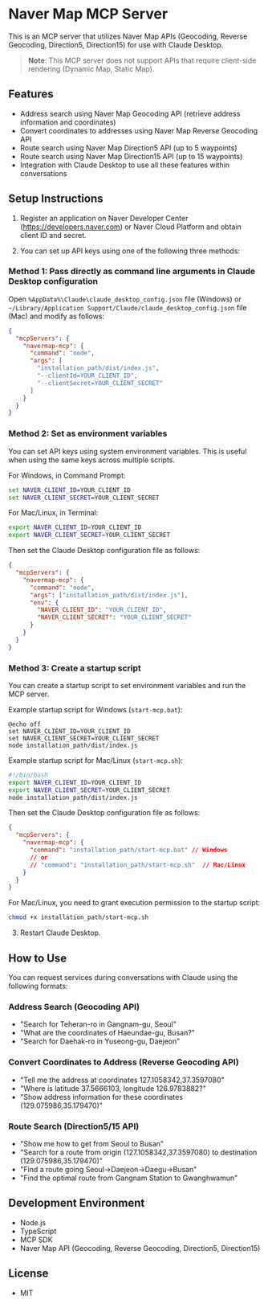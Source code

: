 # Naver Map MCP Server

This is an MCP server that utilizes Naver Map APIs (Geocoding, Reverse Geocoding, Direction5, Direction15) for use with Claude Desktop.

> **Note**: This MCP server does not support APIs that require client-side rendering (Dynamic Map, Static Map).

## Features

- Address search using Naver Map Geocoding API (retrieve address information and coordinates)
- Convert coordinates to addresses using Naver Map Reverse Geocoding API
- Route search using Naver Map Direction5 API (up to 5 waypoints)
- Route search using Naver Map Direction15 API (up to 15 waypoints)
- Integration with Claude Desktop to use all these features within conversations

## Setup Instructions

1. Register an application on Naver Developer Center (https://developers.naver.com) or Naver Cloud Platform and obtain client ID and secret.

2. You can set up API keys using one of the following three methods:

### Method 1: Pass directly as command line arguments in Claude Desktop configuration

Open `%AppData%\Claude\claude_desktop_config.json` file (Windows) or `~/Library/Application Support/Claude/claude_desktop_config.json` file (Mac) and modify as follows:

```json
{
  "mcpServers": {
    "navermap-mcp": {
      "command": "node",
      "args": [
        "installation_path/dist/index.js",
        "--clientId=YOUR_CLIENT_ID",
        "--clientSecret=YOUR_CLIENT_SECRET"
      ]
    }
  }
}
```

### Method 2: Set as environment variables

You can set API keys using system environment variables. This is useful when using the same keys across multiple scripts.

For Windows, in Command Prompt:

```cmd
set NAVER_CLIENT_ID=YOUR_CLIENT_ID
set NAVER_CLIENT_SECRET=YOUR_CLIENT_SECRET
```

For Mac/Linux, in Terminal:

```bash
export NAVER_CLIENT_ID=YOUR_CLIENT_ID
export NAVER_CLIENT_SECRET=YOUR_CLIENT_SECRET
```

Then set the Claude Desktop configuration file as follows:

```json
{
  "mcpServers": {
    "navermap-mcp": {
      "command": "node",
      "args": ["installation_path/dist/index.js"],
      "env": {
        "NAVER_CLIENT_ID": "YOUR_CLIENT_ID",
        "NAVER_CLIENT_SECRET": "YOUR_CLIENT_SECRET"
      }
    }
  }
}
```

### Method 3: Create a startup script

You can create a startup script to set environment variables and run the MCP server.

Example startup script for Windows (`start-mcp.bat`):

```batch
@echo off
set NAVER_CLIENT_ID=YOUR_CLIENT_ID
set NAVER_CLIENT_SECRET=YOUR_CLIENT_SECRET
node installation_path/dist/index.js
```

Example startup script for Mac/Linux (`start-mcp.sh`):

```bash
#!/bin/bash
export NAVER_CLIENT_ID=YOUR_CLIENT_ID
export NAVER_CLIENT_SECRET=YOUR_CLIENT_SECRET
node installation_path/dist/index.js
```

Then set the Claude Desktop configuration file as follows:

```json
{
  "mcpServers": {
    "navermap-mcp": {
      "command": "installation_path/start-mcp.bat" // Windows
      // or
      // "command": "installation_path/start-mcp.sh"  // Mac/Linux
    }
  }
}
```

For Mac/Linux, you need to grant execution permission to the startup script:

```bash
chmod +x installation_path/start-mcp.sh
```

3. Restart Claude Desktop.

## How to Use

You can request services during conversations with Claude using the following formats:

### Address Search (Geocoding API)

- "Search for Teheran-ro in Gangnam-gu, Seoul"
- "What are the coordinates of Haeundae-gu, Busan?"
- "Search for Daehak-ro in Yuseong-gu, Daejeon"

### Convert Coordinates to Address (Reverse Geocoding API)

- "Tell me the address at coordinates 127.1058342,37.3597080"
- "Where is latitude 37.5666103, longitude 126.9783882?"
- "Show address information for these coordinates (129.075986,35.179470)"

### Route Search (Direction5/15 API)

- "Show me how to get from Seoul to Busan"
- "Search for a route from origin (127.1058342,37.3597080) to destination (129.075986,35.179470)"
- "Find a route going Seoul→Daejeon→Daegu→Busan"
- "Find the optimal route from Gangnam Station to Gwanghwamun"

## Development Environment

- Node.js
- TypeScript
- MCP SDK
- Naver Map API (Geocoding, Reverse Geocoding, Direction5, Direction15)

## License

- MIT
